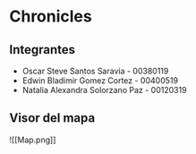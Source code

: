# Chronicles

## Integrantes
- Oscar Steve Santos Saravia - 00380119
- Edwin Bladimir Gomez Cortez - 00400519
- Natalia Alexandra Solorzano Paz - 00120319


## Visor del mapa 

![[Map.png]]